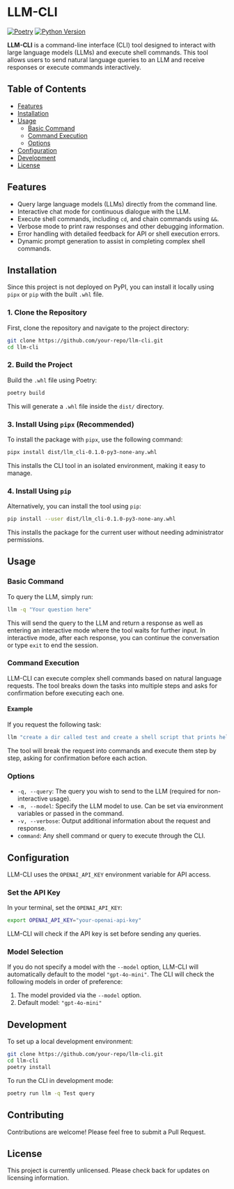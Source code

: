 # LLM-CLI

[![Poetry](https://img.shields.io/badge/poetry-managed-blue)](https://python-poetry.org/)
[![Python Version](https://img.shields.io/badge/python-3.11%2B-blue)](https://www.python.org/downloads/release/python-3110/)

**LLM-CLI** is a command-line interface (CLI) tool designed to interact with large language models (LLMs) and execute shell commands. This tool allows users to send natural language queries to an LLM and receive responses or execute commands interactively.

## Table of Contents

- [Features](#features)
- [Installation](#installation)
- [Usage](#usage)
  - [Basic Command](#basic-command)
  - [Command Execution](#command-execution)
  - [Options](#options)
- [Configuration](#configuration)
- [Development](#development)
- [License](#license)

## Features

- Query large language models (LLMs) directly from the command line.
- Interactive chat mode for continuous dialogue with the LLM.
- Execute shell commands, including `cd`, and chain commands using `&&`.
- Verbose mode to print raw responses and other debugging information.
- Error handling with detailed feedback for API or shell execution errors.
- Dynamic prompt generation to assist in completing complex shell commands.

## Installation

Since this project is not deployed on PyPI, you can install it locally using `pipx` or `pip` with the built `.whl` file.

### 1. Clone the Repository

First, clone the repository and navigate to the project directory:

```bash
git clone https://github.com/your-repo/llm-cli.git
cd llm-cli
```

### 2. Build the Project

Build the `.whl` file using Poetry:

```bash
poetry build
```

This will generate a `.whl` file inside the `dist/` directory.

### 3. Install Using `pipx` (Recommended)

To install the package with `pipx`, use the following command:

```bash
pipx install dist/llm_cli-0.1.0-py3-none-any.whl
```

This installs the CLI tool in an isolated environment, making it easy to manage.

### 4. Install Using `pip`

Alternatively, you can install the tool using `pip`:

```bash
pip install --user dist/llm_cli-0.1.0-py3-none-any.whl
```

This installs the package for the current user without needing administrator permissions.

## Usage

### Basic Command

To query the LLM, simply run:

```bash
llm -q "Your question here"
```

This will send the query to the LLM and return a response as well as entering an interactive mode where the tool waits for further input. In interactive mode, after each response, you can continue the conversation or type `exit` to end the session.

### Command Execution

LLM-CLI can execute complex shell commands based on natural language requests. The tool breaks down the tasks into multiple steps and asks for confirmation before executing each one.

#### Example

If you request the following task:

```bash
llm "create a dir called test and create a shell script that prints hello world and run it"
```

The tool will break the request into commands and execute them step by step, asking for confirmation before each action.

### Options

- `-q, --query`: The query you wish to send to the LLM (required for non-interactive usage).
- `-m, --model`: Specify the LLM model to use. Can be set via environment variables or passed in the command.
- `-v, --verbose`: Output additional information about the request and response.
- `command`: Any shell command or query to execute through the CLI.

## Configuration

LLM-CLI uses the `OPENAI_API_KEY` environment variable for API access.

### Set the API Key

In your terminal, set the `OPENAI_API_KEY`:

```bash
export OPENAI_API_KEY="your-openai-api-key"
```

LLM-CLI will check if the API key is set before sending any queries.

### Model Selection

If you do not specify a model with the `--model` option, LLM-CLI will automatically default to the model `"gpt-4o-mini"`. The CLI will check the following models in order of preference:

1. The model provided via the `--model` option.
2. Default model: `"gpt-4o-mini"`

## Development

To set up a local development environment:

```bash
git clone https://github.com/your-repo/llm-cli.git
cd llm-cli
poetry install
```

To run the CLI in development mode:

```bash
poetry run llm -q Test query
```

## Contributing

Contributions are welcome! Please feel free to submit a Pull Request.

## License

This project is currently unlicensed. Please check back for updates on licensing information.
